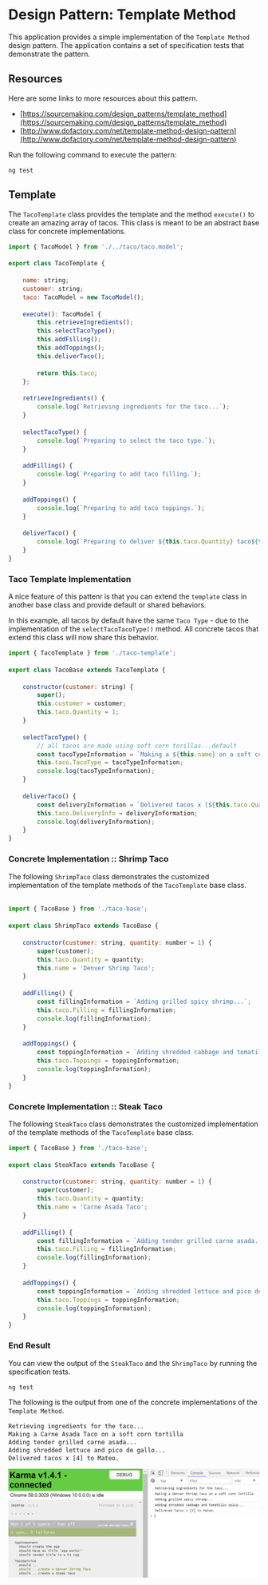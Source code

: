 # Design Pattern: Template Method
This application provides a simple implementation of the ` Template Method ` design pattern. The application contains a set of specification tests that demonstrate the pattern. 

## Resources
Here are some links to more resources about this pattern.

* [https://sourcemaking.com/design_patterns/template_method](https://sourcemaking.com/design_patterns/template_method)
* [http://www.dofactory.com/net/template-method-design-pattern](http://www.dofactory.com/net/template-method-design-pattern)

Run the following command to execute the pattern:
```
ng test
```

## Template
The ` TacoTemplate ` class provides the template and the method ` execute() ` to create an amazing array of tacos. This class is meant to be an abstract base class for concrete implementations. 

```javascript
import { TacoModel } from './../taco/taco.model';

export class TacoTemplate {

    name: string;
    customer: string;
    taco: TacoModel = new TacoModel();

    execute(): TacoModel {
        this.retrieveIngredients();
        this.selectTacoType();
        this.addFilling();
        this.addToppings();
        this.deliverTaco();

        return this.taco;
    };

    retrieveIngredients() {
        console.log(`Retrieving ingredients for the taco...`);
    }

    selectTacoType() {
        console.log(`Preparing to select the taco type.`);
    }

    addFilling() {
        console.log(`Preparing to add taco filling.`);
    }

    addToppings() {
        console.log(`Preparing to add taco toppings.`);
    }

    deliverTaco() {
        console.log(`Preparing to deliver ${this.taco.Quantity} taco${this.taco.Quantity > 1 ? 's' : ''}`);
    }
}
```

### Taco Template Implementation
A nice feature of this pattenr is that you can extend the ` template ` class in another base class and provide default or shared behaviors.

In this example, all tacos by default have the same ` Taco Type ` - due to the implementation of the ` selectTacoTacoType() ` method. All concrete tacos that extend this class will now share this behavior. 

```javascript
import { TacoTemplate } from './taco-template';

export class TacoBase extends TacoTemplate {

    constructor(customer: string) {
        super();
        this.customer = customer;
        this.taco.Quantity = 1;
    }

    selectTacoType() {
        // all tacos are made using soft corn torillas...default
        const tacoTypeInformation = `Making a ${this.name} on a soft corn tortilla`;
        this.taco.TacoType = tacoTypeInformation;
        console.log(tacoTypeInformation);
    }

    deliverTaco() {
        const deliveryInformation = `Delivered tacos x [${this.taco.Quantity}] to ${this.customer}.`;
        this.taco.DeliveryInfo = deliveryInformation;
        console.log(deliveryInformation);
    }
}
```

### Concrete Implementation :: Shrimp Taco
The following ` ShrimpTaco ` class demonstrates the customized implementation of the template methods of the ` TacoTemplate ` base class. 

```javascript

import { TacoBase } from './taco-base';

export class ShrimpTaco extends TacoBase {

    constructor(customer: string, quantity: number = 1) {
        super(customer);
        this.taco.Quantity = quantity;
        this.name = 'Denver Shrimp Taco';
    }

    addFilling() {
        const fillingInformation = `Adding grilled spicy shrimp...`;
        this.taco.Filling = fillingInformation;
        console.log(fillingInformation);
    }

    addToppings() {
        const toppingInformation = `Adding shredded cabbage and tomatillo salsa...`;
        this.taco.Toppings = toppingInformation;
        console.log(toppingInformation);
    }
}
```
### Concrete Implementation :: Steak Taco
The following ` SteakTaco ` class demonstrates the customized implementation of the template methods of the ` TacoTemplate ` base class. 

```javascript
import { TacoBase } from './taco-base';

export class SteakTaco extends TacoBase {

    constructor(customer: string, quantity: number = 1) {
        super(customer);
        this.taco.Quantity = quantity;
        this.name = 'Carne Asada Taco';
    }

    addFilling() {
        const fillingInformation = `Adding tender grilled carne asada...`;
        this.taco.Filling = fillingInformation;
        console.log(fillingInformation);
    }

    addToppings() {
        const toppingInformation = `Adding shredded lettuce and pico de gallo...`;
        this.taco.Toppings = toppingInformation;
        console.log(toppingInformation);
    }
}
```

### End Result
You can view the output of the ` SteakTaco ` and the ` ShrimpTaco ` by running the specification tests. 

```
ng test
```

The following is the output from one of the concrete implementations of the ` Template Method `.
```
Retrieving ingredients for the taco...
Making a Carne Asada Taco on a soft corn tortilla
Adding tender grilled carne asada...
Adding shredded lettuce and pico de gallo...
Delivered tacos x [4] to Mateo.
```

![](result.PNG)